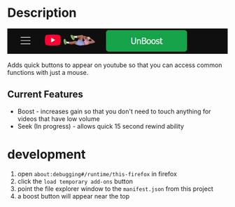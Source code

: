 # Description

![screenshot](https://github.com/pnikonowicz/remote_control/blob/main/docs/screenshot.jpg)

Adds quick buttons to appear on youtube so that you can access common functions with just a mouse.

## Current Features

* Boost - increases gain so that you don't need to touch anything for videos that have low volume
* Seek (In progress) - allows quick 15 second rewind ability

# development

1. open `about:debugging#/runtime/this-firefox` in firefox
2. click the `load temporary add-ons` button
3. point the file explorer window to the `manifest.json` from this project
4. a boost button will appear near the top
